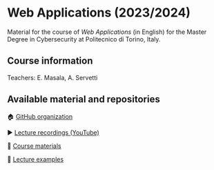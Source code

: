 # Web Applications (2023/2024)

Material for the course of _Web Applications_ (in English) for the Master Degree in Cybersecurity at Politecnico di Torino, Italy.

## Course information

Teachers: E. Masala, A. Servetti

## Available material and repositories

:house: [GitHub organization](https://github.com/polito-WA-2024)

:arrow_forward: [Lecture recordings (YouTube)](https://www.youtube.com/playlist?list=PLuZyhAOPm9pPEI67ZU8ghnVmEG6SMhT-Q)

:blue_book: [Course materials](https://github.com/polito-WA-2024/materials)

:beginner: [Lecture examples](https://github.com/polito-AW-2024/aw-weeks)
